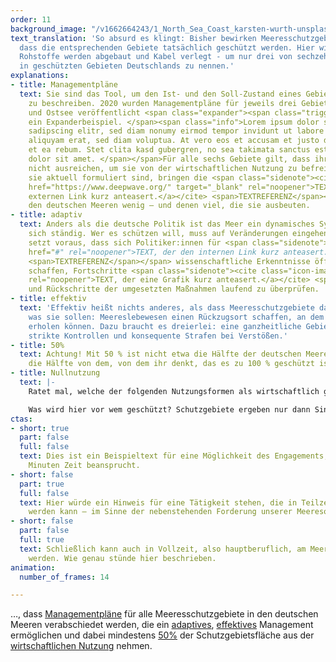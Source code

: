 ```yaml
---
order: 11
background_image: "/v1662664243/1_North_Sea_Coast_karsten-wurth-unsplash_bchl3t_jjzp4x.jpg"
text_translation: 'So absurd es klingt: Bisher bewirken Meeresschutzgebiete nicht,
  dass die entsprechenden Gebiete tatsächlich geschützt werden. Hier wird gefischt,
  Rohstoffe werden abgebaut und Kabel verlegt - um nur drei von sechzehn legalen Nutzungsformen
  in geschützten Gebieten Deutschlands zu nennen.'
explanations:
- title: Managementpläne
  text: Sie sind das Tool, um den Ist- und den Soll-Zustand eines Gebiets im Meer
    zu beschreiben. 2020 wurden Managementpläne für jeweils drei Gebiete in der Nord-
    und Ostsee veröffentlicht <span class="expander"><span class="trigger">– hier
    ein Expanderbeispiel. </span><span class="info">Lorem ipsum dolor sit amet, consetetur
    sadipscing elitr, sed diam nonumy eirmod tempor invidunt ut labore et dolore magna
    aliquyam erat, sed diam voluptua. At vero eos et accusam et justo duo dolores
    et ea rebum. Stet clita kasd gubergren, no sea takimata sanctus est Lorem ipsum
    dolor sit amet. </span></span>Für alle sechs Gebiete gilt, dass ihre Regulierungskonzepte
    nicht ausreichen, um sie von der wirtschaftlichen Nutzung zu befreien. So wie
    sie aktuell formuliert sind, bringen die <span class="sidenote"><cite class="icon-link_external"><a
    href="https://www.deepwave.org/" target="_blank" rel="noopener">TEXT, der den
    externen Link kurz anteasert.</a></cite> <span>TEXTREFERENZ</span></span> Managementpläne
    den deutschen Meeren wenig – und denen viel, die sie ausbeuten.
- title: adaptiv
  text: Anders als die deutsche Politik ist das Meer ein dynamisches System und verändert
    sich ständig. Wer es schützen will, muss auf Veränderungen eingehen können. Das
    setzt voraus, dass sich Politiker:innen für <span class="sidenote"><cite class="icon-link_internal"><a
    href="#" rel="noopener">TEXT, der den internen Link kurz anteasert.</a></cite>
    <span>TEXTREFERENZ</span></span> wissenschaftliche Erkenntnisse öffnen und Möglichkeiten
    schaffen, Fortschritte <span class="sidenote"><cite class="icon-image"><a href="https://res.cloudinary.com/deepwave-org/image/upload//v1662664747/8_Fish_Catch_Subsidies_nguyen-linh-unsplash_kkuemk_hd3wib.jpg"
    rel="noopener">TEXT, der eine Grafik kurz anteasert.</a></cite> <span>TEXTREFERENZ</span></span>
    und Rückschritte der umgesetzten Maßnahmen laufend zu überprüfen.
- title: effektiv
  text: 'Effektiv heißt nichts anderes, als dass Meeresschutzgebiete das tun können,
    was sie sollen: Meereslebewesen einen Rückzugsort schaffen, an dem sie sich wirklich
    erholen können. Dazu braucht es dreierlei: eine ganzheitliche Gebietsplanung,
    strikte Kontrollen und konsequente Strafen bei Verstößen.'
- title: 50%
  text: Achtung! Mit 50 % ist nicht etwa die Hälfte der deutschen Meere gemeint, sondern
    die Hälfte von dem, von dem ihr denkt, das es zu 100 % geschützt ist.
- title: Nullnutzung
  text: |-
    Ratet mal, welche der folgenden Nutzungsformen als wirtschaftlich gelten: Sprengungen von Bomben aus den Weltkriegen, militärische Übungsmanöver, Grundschleppnetzfischerei, Stellnetze, Aufsuchung und Gewinnung von Kohlenwasserstoffen (also auf deutsch: Erdöl- und Erdgasbohrungen), Endlagerung von CO₂-Einträgen, Offshore-Windanlagen, Verlegung von Kabeln und Rohren, Containerschiffe, Fähren, Sportboote, Flugzeuge, Sand- und Kiesabbau - Überraschung: alle. Und wir fragen uns:

    Was wird hier vor wem geschützt? Schutzgebiete ergeben nur dann Sinn, wenn sie als Nullnutzungszonen oder zumindest als Fang- und Abbauverbotszonen eingestuft werden.
ctas:
- short: true
  part: false
  full: false
  text: Dies ist ein Beispieltext für eine Möglichkeit des Engagements, das nur wenige
    Minuten Zeit beansprucht.
- short: false
  part: true
  full: false
  text: Hier würde ein Hinweis für eine Tätigkeit stehen, die in Teilzeit erledigt
    werden kann – im Sinne der nebenstehenden Forderung unserer Meeresoffensive.
- short: false
  part: false
  full: true
  text: Schließlich kann auch in Vollzeit, also hauptberuflich, am Meeresschutz gewirkt
    werden. Wie genau stünde hier beschrieben.
animation:
  number_of_frames: 14

---
```

…, dass [Managementpläne](# "Managmentpläne") für alle Meeresschutzgebiete in den deutschen Meeren verabschiedet werden, die ein [adaptives](# "adaptiv"), [effektives](# "effektiv") Management ermöglichen und dabei mindestens [50%](# "50%") der Schutzgebietsfläche aus der [wirtschaftlichen Nutzung](# "Nullnutzung") nehmen.
